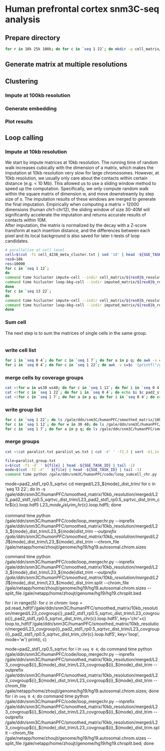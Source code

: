 # Human prefrontal cortex snm3C-seq analysis

## Prepare directory
```bash
for r in 10k 25k 100k; do for c in `seq 1 22`; do mkdir -p cell_matrix/${r}b_resolution/chr${c}; mkdir -p imputed_matrix/${r}b_resolution/chr${c}; done; mkdir imputed_matrix/${r}b_resolution/merged/; done
```
## Generate matrix at multiple resolutions


## Clustering
### Impute at 100kb resolution

### Generate embedding

### Plot results

## Loop calling
### Impute at 10kb resolution
We start by impute matrices at 10kb resolution. The running time of random walk increases cubically with the dimension of a matrix, which makes the imputation at 10kb resolution very slow for large chromosomes. However, at 10kb resolution, we usually only care about the contacts within certain distance (e.g. < 10 Mb). This allowed us to use a sliding window method to speed up the computation. Specifically, we only compute random walk within the square matrix of dimension w, and move downstreamly by step size of s. The imputation results of these windows are merged to generate the final imputation. Empirically when computing a matrix > 12000 dimensions (human chr1-chr12), the sliding window of size 30-40M will significantly accelerate the imputation and returns accurate results of contacts within 10M.  
After imputation, the matrix is normalized by the decay with a Z-score transform at each insertion distance, and the differences between each pixel and its local background is also saved for later t-tests of loop candidates.
```bash
# parallelize at cell level
cell=$(cut -f1 cell_4238_meta_cluster.txt | sed '1d' | head -${SGE_TASK_ID} | tail -1)
res0=10k
res=10000
for c in `seq 1 12`; 
do 
command time hicluster impute-cell --indir cell_matrix/${res0}b_resolution/chr${c}/ --outdir imputed_matrix/${res0}b_resolution/chr${c}/ --cell ${cell} --chrom ${c} --res ${res} --chrom_file hg19.autosomal.chrom.sizes --pad 2 --output_dist 10050000 --window_size 30000000 --step_size 10000000 --mode pad2_std1_rp0.5_sqrtvc; 
command time hicluster loop-bkg-cell --indir imputed_matrix/${res0}b_resolution/ --cell ${cell} --chrom ${c} --res ${res} --impute_mode pad2_std1_rp0.5_sqrtvc; 
done
for c in `seq 13 22`; 
do 
command time hicluster impute-cell --indir cell_matrix/${res0}b_resolution/chr${c}/ --outdir imputed_matrix/${res0}b_resolution/chr${c}/ --cell ${cell} --chrom ${c} --res ${res} --chrom_file hg19.autosomal.chrom.sizes --pad 2 --output_dist 10050000 --mode pad2_std1_rp0.5_sqrtvc; 
command time hicluster loop-bkg-cell --indir imputed_matrix/${res0}b_resolution/ --cell ${cell} --chrom ${c} --res ${res} --impute_mode pad2_std1_rp0.5_sqrtvc; 
done
```
### Sum cell
The next step is to sum the matrices of single cells in the same group.
```

```

### write cell list
```bash
for i in `seq 0 4`; do for c in `seq 1 7`; do for a in p q; do awk -v c=$c$a '{printf("/gale/ddn/snm3C/humanPFC/smoothed_matrix/10kb_resolution/chr%s/%s_chr%s_pad2_std1_rp0.5_sqrtvc\n",c,$1,c)}' celllist_covgroup${i}.txt > L23_covgroup${i}_pad2_std1_rp0.5_sqrtvc_chr${c}${a}_looplist.txt; done; done; done
for i in `seq 0 4`; do for c in `seq 1 22`; do awk -v c=$c '{printf("/gale/ddn/snm3C/humanPFC/smoothed_matrix/10kb_resolution/chr%s/%s_chr%s_pad2_std1_rp0.5_sqrtvc\n",c,$1,c)}' celllist_covgroup${i}.txt > L23_covgroup${i}_pad2_std1_rp0.5_sqrtvc_chr${c}_looplist.txt; done; done
```
### merge cells by coverage groups
```bash
cat <(for w in ws30 ws40; do for c in `seq 1 12`; do for i in `seq 0 4`; do echo $i $c pad2_std1_rp0.5_${w}; done; done; done) | sort -k2,2n -k1,1rn > paralist_ws.txt 
cat <(for c in `seq 1 22`; do for i in `seq 0 4`; do echo $i $c pad2_std1_rp0.5_sqrtvc; done; done) | sort -k2,2n -k1,1rn > paralist.txt 
cat <(for c in `seq 1 7`; do for a in p q; do for i in `seq 0 4`; do echo $i ${c}${a} pad2_std1_rp0.5_sqrtvc; done; done; done) | sort -k2,2 -k1,1rn > paralist_split.txt 
```
### write group list
```bash
for c in `seq 1 22`; do ls /gale/ddn/snm3C/humanPFC/smoothed_matrix/10kb_resolution/merged/L23_covgroup?_pad2_std1_rp0.5_sqrtvc_dist_trim/L23_covgroup?_pad2_std1_rp0.5_sqrtvc_dist_trim_chr${c}.hdf5 | sed 's/.hdf5//g' > filelist/L23_pad2_std1_rp0.5_sqrtvc_chr${c}_grouplist.txt; done
for c in `seq 1 12`; do for w in 30 40; do ls /gale/ddn/snm3C/humanPFC/smoothed_matrix/10kb_resolution/merged/L23_covgroup?_pad2_std1_rp0.5_ws${w}_dist_trim/L23_covgroup?_pad2_std1_rp0.5_ws${w}_dist_trim_chr${c}.hdf5 | sed 's/.hdf5//g' > filelist/L23_pad2_std1_rp0.5_ws${w}_chr${c}_grouplist.txt; done; done
for c in `seq 1 7`; do for a in p q; do ls /gale/ddn/snm3C/humanPFC/smoothed_matrix/10kb_resolution/merged/L23_covgroup?_pad2_std1_rp0.5_sqrtvc_dist_trim/L23_covgroup?_pad2_std1_rp0.5_sqrtvc_dist_trim_chr${c}${a}.hdf5 | sed 's/.hdf5//g' > filelist/L23_pad2_std1_rp0.5_sqrtvc_chr${c}${a}_grouplist.txt; done; done
```
### merge groups
```bash
cat <(cat paralist.txt paralist_ws.txt | cut -d' ' -f2,3 | sort -k1,1n -k2,2 -u) <(cat paralist_split.txt | cut -d' ' -f2,3 | sort -k1,1 -k2,2 -u) > paralist_group.txt

file=paralist_group.txt
c=$(cut -f1 -d' ' ${file} | head -${SGE_TASK_ID} | tail -1)
mode=$(cut -f2 -d' ' ${file} | head -${SGE_TASK_ID} | tail -1)
command time python /gale/ddn/snm3C/humanPFC/code/loop_sumcell_chr.py --cell_list /gale/ddn/snm3C/humanPFC/smoothed_matrix/10kb_resolution/filelist/L23_${mode}_chr${c}_looplist.txt --group_list /gale/ddn/snm3C/humanPFC/smoothed_matrix/10kb_resolution/filelist/L23_${mode}_chr${c}_grouplist.txt --outprefix /gale/ddn/snm3C/humanPFC/smoothed_matrix/10kb_resolution/merged/L23_${mode}_dist_trim/L23_${mode}_dist_trim_chr${c} --res 10000
```

mode=pad2_std1_rp0.5_sqrtvc
cd merged/L23_${mode}_dist_trim/
for c in `seq 13 22`; do ln -s /gale/ddn/snm3C/humanPFC/smoothed_matrix/10kb_resolution/merged/L23_pad2_std1_rp0.5_sqrtvc_dist_trim/L23_pad2_std1_rp0.5_sqrtvc_dist_trim_chr${c}.loop.hdf5 L23_${mode}_dist_trim_chr${c}.loop.hdf5; done

command time python /gale/ddn/snm3C/humanPFC/code/loop_mergechr.py --inprefix /gale/ddn/snm3C/humanPFC/smoothed_matrix/10kb_resolution/merged/L23_${mode}_dist_trim/L23_${mode}_dist_trim --outprefix /gale/ddn/snm3C/humanPFC/smoothed_matrix/10kb_resolution/merged/L23_${mode}_dist_trim/L23_${mode}_dist_trim --chrom_file /gale/netapp/home/zhoujt/genome/hg19/hg19.autosomal.chrom.sizes

command time python /gale/ddn/snm3C/humanPFC/code/loop_mergechr.py --inprefix /gale/ddn/snm3C/humanPFC/smoothed_matrix/10kb_resolution/merged/L23_${mode}_dist_trim/L23_${mode}_dist_trim --outprefix /gale/ddn/snm3C/humanPFC/smoothed_matrix/10kb_resolution/merged/L23_${mode}_dist_trim/L23_${mode}_dist_trim.split --chrom_file /gale/netapp/home/zhoujt/genome/hg19/hg19.autosomal.chrom.sizes --split_file /gale/netapp/home/zhoujt/genome/hg19/hg19.chrsplit.bed

for i in range(5):
	for c in chrom:
		loop = pd.read_hdf(f'/gale/ddn/snm3C/humanPFC/smoothed_matrix/10kb_resolution/merged/L23_covgroup{i}_pad2_std1_rp0.5_sqrtvc_dist_trim/L23_covgroup{i}_pad2_std1_rp0.5_sqrtvc_dist_trim_chr{c}.loop.hdf5', key='chr'+c)
		loop.to_hdf(f'/gale/ddn/snm3C/humanPFC/smoothed_matrix/10kb_resolution/merged/L23_covgroup{i}_pad2_std1_rp0.5_sqrtvc_dist_trim/L23_covgroup{i}_pad2_std1_rp0.5_sqrtvc_dist_trim_chr{c}.loop.hdf5', key='loop', mode='w')
		print(i, c)

mode=pad2_std1_rp0.5_sqrtvc
for i in `seq 0 4`; do command time python /gale/ddn/snm3C/humanPFC/code/loop_mergechr.py --inprefix /gale/ddn/snm3C/humanPFC/smoothed_matrix/10kb_resolution/merged/L23_covgroup${i}_${mode}_dist_trim/L23_covgroup${i}_${mode}_dist_trim --outprefix /gale/ddn/snm3C/humanPFC/smoothed_matrix/10kb_resolution/merged/L23_covgroup${i}_${mode}_dist_trim/L23_covgroup${i}_${mode}_dist_trim --chrom_file /gale/netapp/home/zhoujt/genome/hg19/hg19.autosomal.chrom.sizes; done
for i in `seq 0 4`; do command time python /gale/ddn/snm3C/humanPFC/code/loop_mergechr.py --inprefix /gale/ddn/snm3C/humanPFC/smoothed_matrix/10kb_resolution/merged/L23_covgroup${i}_${mode}_dist_trim/L23_covgroup${i}_${mode}_dist_trim --outprefix /gale/ddn/snm3C/humanPFC/smoothed_matrix/10kb_resolution/merged/L23_covgroup${i}_${mode}_dist_trim/L23_covgroup${i}_${mode}_dist_trim.split --chrom_file /gale/netapp/home/zhoujt/genome/hg19/hg19.autosomal.chrom.sizes --split_file /gale/netapp/home/zhoujt/genome/hg19/hg19.chrsplit.bed; done

